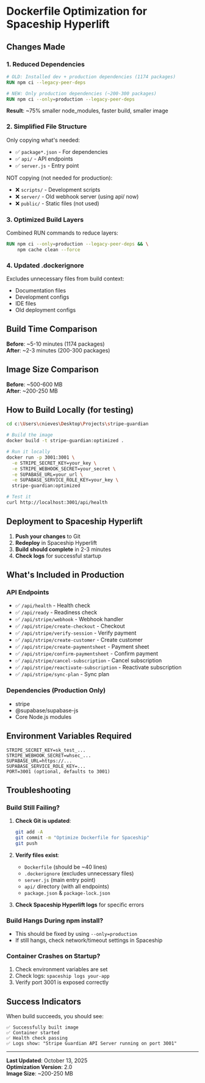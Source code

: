 # Dockerfile Optimization for Spaceship Hyperlift

## Changes Made

### 1. **Reduced Dependencies**
```dockerfile
# OLD: Installed dev + production dependencies (1174 packages)
RUN npm ci --legacy-peer-deps

# NEW: Only production dependencies (~200-300 packages)
RUN npm ci --only=production --legacy-peer-deps
```

**Result**: ~75% smaller node_modules, faster build, smaller image

### 2. **Simplified File Structure**
Only copying what's needed:
- ✅ `package*.json` - For dependencies
- ✅ `api/` - API endpoints
- ✅ `server.js` - Entry point

NOT copying (not needed for production):
- ❌ `scripts/` - Development scripts
- ❌ `server/` - Old webhook server (using api/ now)
- ❌ `public/` - Static files (not used)

### 3. **Optimized Build Layers**
Combined RUN commands to reduce layers:
```dockerfile
RUN npm ci --only=production --legacy-peer-deps && \
    npm cache clean --force
```

### 4. **Updated .dockerignore**
Excludes unnecessary files from build context:
- Documentation files
- Development configs
- IDE files
- Old deployment configs

## Build Time Comparison

**Before**: ~5-10 minutes (1174 packages)  
**After**: ~2-3 minutes (200-300 packages)

## Image Size Comparison

**Before**: ~500-600 MB  
**After**: ~200-250 MB

## How to Build Locally (for testing)

```bash
cd c:\Users\cnieves\Desktop\Projects\stripe-guardian

# Build the image
docker build -t stripe-guardian:optimized .

# Run it locally
docker run -p 3001:3001 \
  -e STRIPE_SECRET_KEY=your_key \
  -e STRIPE_WEBHOOK_SECRET=your_secret \
  -e SUPABASE_URL=your_url \
  -e SUPABASE_SERVICE_ROLE_KEY=your_key \
  stripe-guardian:optimized

# Test it
curl http://localhost:3001/api/health
```

## Deployment to Spaceship Hyperlift

1. **Push your changes** to Git
2. **Redeploy** in Spaceship Hyperlift
3. **Build should complete** in 2-3 minutes
4. **Check logs** for successful startup

## What's Included in Production

### API Endpoints
- ✅ `/api/health` - Health check
- ✅ `/api/ready` - Readiness check
- ✅ `/api/stripe/webhook` - Webhook handler
- ✅ `/api/stripe/create-checkout` - Checkout
- ✅ `/api/stripe/verify-session` - Verify payment
- ✅ `/api/stripe/create-customer` - Create customer
- ✅ `/api/stripe/create-paymentsheet` - Payment sheet
- ✅ `/api/stripe/confirm-paymentsheet` - Confirm payment
- ✅ `/api/stripe/cancel-subscription` - Cancel subscription
- ✅ `/api/stripe/reactivate-subscription` - Reactivate subscription
- ✅ `/api/stripe/sync-plan` - Sync plan

### Dependencies (Production Only)
- stripe
- @supabase/supabase-js
- Core Node.js modules

## Environment Variables Required

```env
STRIPE_SECRET_KEY=sk_test_...
STRIPE_WEBHOOK_SECRET=whsec_...
SUPABASE_URL=https://...
SUPABASE_SERVICE_ROLE_KEY=...
PORT=3001 (optional, defaults to 3001)
```

## Troubleshooting

### Build Still Failing?

1. **Check Git is updated**:
   ```bash
   git add -A
   git commit -m "Optimize Dockerfile for Spaceship"
   git push
   ```

2. **Verify files exist**:
   - `Dockerfile` (should be ~40 lines)
   - `.dockerignore` (excludes unnecessary files)
   - `server.js` (main entry point)
   - `api/` directory (with all endpoints)
   - `package.json` & `package-lock.json`

3. **Check Spaceship Hyperlift logs** for specific errors

### Build Hangs During npm install?

- This should be fixed by using `--only=production`
- If still hangs, check network/timeout settings in Spaceship

### Container Crashes on Startup?

1. Check environment variables are set
2. Check logs: `spaceship logs your-app`
3. Verify port 3001 is exposed correctly

## Success Indicators

When build succeeds, you should see:
```
✅ Successfully built image
✅ Container started
✅ Health check passing
✅ Logs show: "Stripe Guardian API Server running on port 3001"
```

---

**Last Updated**: October 13, 2025  
**Optimization Version**: 2.0  
**Image Size**: ~200-250 MB

